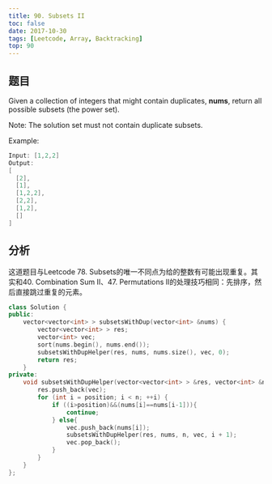 ```yaml
---
title: 90. Subsets II
toc: false
date: 2017-10-30
tags: [Leetcode, Array, Backtracking]
top: 90
---
```


## 题目

Given a collection of integers that might contain duplicates, **nums**, return all possible subsets (the power set).

Note: The solution set must not contain duplicate subsets.

Example:

```cpp
Input: [1,2,2]
Output:
[
  [2],
  [1],
  [1,2,2],
  [2,2],
  [1,2],
  []
]
```

## 分析

这道题目与Leetcode 78. Subsets的唯一不同点为给的整数有可能出现重复。其实和40. Combination Sum II、47. Permutations II的处理技巧相同：先排序，然后直接跳过重复的元素。

```cpp
class Solution {
public:
    vector<vector<int> > subsetsWithDup(vector<int> &nums) {
        vector<vector<int> > res;
        vector<int> vec;
        sort(nums.begin(), nums.end());
        subsetsWithDupHelper(res, nums, nums.size(), vec, 0);
        return res;
    }
private:
    void subsetsWithDupHelper(vector<vector<int> > &res, vector<int> &nums, int n, vector<int> &vec, int position) {
        res.push_back(vec);
        for (int i = position; i < n; ++i) {
            if ((i>position)&&(nums[i]==nums[i-1])){
                continue;
            } else{
                vec.push_back(nums[i]);
                subsetsWithDupHelper(res, nums, n, vec, i + 1);
                vec.pop_back();
            }
        }
    }
};
```




